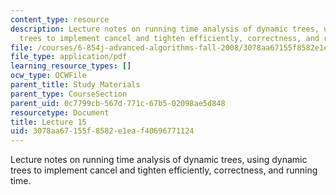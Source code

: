 ```yaml
---
content_type: resource
description: Lecture notes on running time analysis of dynamic trees, using dynamic
  trees to implement cancel and tighten efficiently, correctness, and running time.
file: /courses/6-854j-advanced-algorithms-fall-2008/3078aa67155f8582e1eaf40696771124_lect11_05.pdf
file_type: application/pdf
learning_resource_types: []
ocw_type: OCWFile
parent_title: Study Materials
parent_type: CourseSection
parent_uid: 0c7799cb-567d-771c-67b5-02098ae5d848
resourcetype: Document
title: Lecture 15
uid: 3078aa67-155f-8582-e1ea-f40696771124
---
```

Lecture notes on running time analysis of dynamic trees, using dynamic trees to implement cancel and tighten efficiently, correctness, and running time.

